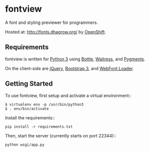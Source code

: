 fontview
========

A font and styling previewer for programmers.

Hosted at: http://fonts.dhagrow.org/
by [OpenShift](https://www.openshift.com/).

Requirements
------------

fontview is written for [Python 3](http://www.python.org/) using [Bottle](http://bottlepy.org/),
[Waitress](http://docs.pylonsproject.org/projects/waitress/), and
[Pygments](http://pygments.org/).

On the client-side are [jQuery](http://jquery.com/), [Bootstrap 3](http://getbootstrap.com/),
and [WebFont Loader](https://github.com/typekit/webfontloader).

Getting Started
---------------

To use fontview, first setup and activate a virtual environment::

    $ virtualenv env -p /usr/bin/python3
    $ . env/bin/activate

Install the requirements::

    pip install -r requirements.txt

Then, start the server (currently starts on port 22344)::

    python wsgi/app.py

